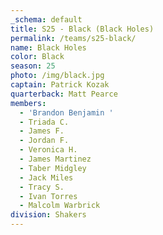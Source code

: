 ```yaml
---
_schema: default
title: S25 - Black (Black Holes)
permalink: /teams/s25-black/
name: Black Holes
color: Black
season: 25
photo: /img/black.jpg
captain: Patrick Kozak
quarterback: Matt Pearce
members:
  - 'Brandon Benjamin '
  - Triada C.
  - James F.
  - Jordan F.
  - Veronica H.
  - James Martinez
  - Taber Midgley
  - Jack Miles
  - Tracy S.
  - Ivan Torres
  - Malcolm Warbrick
division: Shakers
---
```


